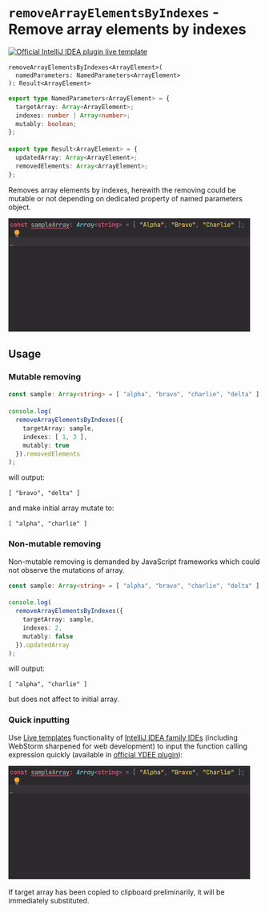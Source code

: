 # `removeArrayElementsByIndexes` - Remove array elements by indexes

[![Official IntelliJ IDEA plugin live template](https://img.shields.io/badge/IntelliJ_IDEA_Live_Template-raebi-blue.svg?style=flat)](https://plugins.jetbrains.com/plugin/17638-yamato-daiwa-es-extensions)

```
removeArrayElementsByIndexes<ArrayElement>(
  namedParameters: NamedParameters<ArrayElement>
): Result<ArrayElement>
```

```typescript
export type NamedParameters<ArrayElement> = {
  targetArray: Array<ArrayElement>;
  indexes: number | Array<number>;
  mutably: boolean;
};

export type Result<ArrayElement> = {
  updatedArray: Array<ArrayElement>;
  removedElements: Array<ArrayElement>;
};
```

Removes array elements by indexes, herewith the removing could be mutable or not depending on dedicated property of 
named parameters object.

![](removeArrayElementsByIndexes-LiveTemplateDemo.gif)

## Usage
### Mutable removing

```typescript
const sample: Array<string> = [ "alpha", "bravo", "charlie", "delta" ];

console.log(
  removeArrayElementsByIndexes({
    targetArray: sample,
    indexes: [ 1, 3 ],
    mutably: true
  }).removedElements
);
```

will output: 

```
[ "bravo", "delta" ]
```

and make initial array mutate to:

```
[ "alpha", "charlie" ]
```


### Non-mutable removing

Non-mutable removing is demanded by JavaScript frameworks which could not observe the mutations of array.

```typescript
const sample: Array<string> = [ "alpha", "bravo", "charlie", "delta" ];

console.log(
  removeArrayElementsByIndexes({
    targetArray: sample,
    indexes: 2,
    mutably: false
  }).updatedArray
);
```

will output:

```
[ "alpha", "charlie" ]
```

but does not affect to initial array.


### Quick inputting

Use [Live templates](https://www.jetbrains.com/help/idea/using-live-templates.html#live_templates_types) functionality
of [IntelliJ IDEA family IDEs](https://www.jetbrains.com/idea/) (including WebStorm sharpened for web development)
to input the function calling expression quickly (available in [official YDEE plugin](https://plugins.jetbrains.com/plugin/17638-yamato-daiwa-es-extensions)):

![](removeArrayElementsByIndexes-LiveTemplateDemo.gif)

If target array has been copied to clipboard preliminarily, it will be immediately substituted.
